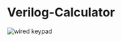 # Verilog-Calculator
 
![wired keypad](https://user-images.githubusercontent.com/30498489/116627110-6e664b00-a944-11eb-9be8-dd5a05625999.jpg)
